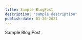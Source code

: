 ```yaml
---
title: Sample BlogPost
description: "sample description"
publish-date: 01-20-2021
---
```


Sample Blog Post